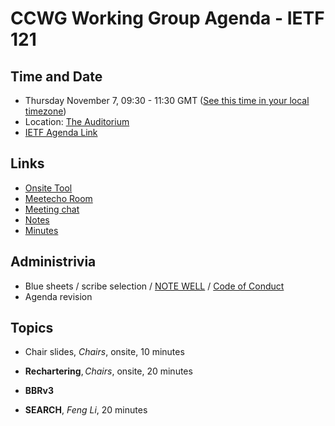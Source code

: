 # CCWG Working Group Agenda - IETF 121

## Time and Date

* Thursday November 7, 09:30 - 11:30 GMT ([See this time in your local timezone](https://www.timeanddate.com/worldclock/fixedtime.html?msg=CCWG+at+IETF+121&iso=20241107T0930&p1=78&ah=2))
* Location: [The Auditorium](https://datatracker.ietf.org/meeting/121/floor-plan?room=the-auditorium)
* [IETF Agenda Link](https://datatracker.ietf.org/meeting/121/agenda/?show=ccwg)

## Links

* [Onsite Tool](https://meetings.conf.meetecho.com/onsite121/?group=ccwg&short=ccwg&item=1)
* [Meetecho Room](https://meetings.conf.meetecho.com/ietf121/?group=ccwg&short=ccwg&item=1)
* [Meeting chat](https://zulip.ietf.org/#narrow/stream/ccwg)
* [Notes](https://notes.ietf.org/notes-ietf-121-ccwg)
* [Minutes](https://datatracker.ietf.org/doc/minutes-121-ccwg/)

## Administrivia

* Blue sheets / scribe selection / [NOTE WELL](https://www.ietf.org/about/note-well.html) / [Code of Conduct](https://www.rfc-editor.org/rfc/rfc7154.html)
* Agenda revision

## Topics

- Chair slides, _Chairs_, onsite, 10 minutes

- **Rechartering**, _Chairs_, onsite, 20 minutes

- **BBRv3**

- **SEARCH**, _Feng Li_, 20 minutes
